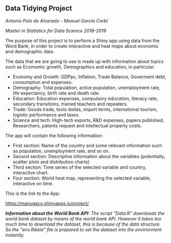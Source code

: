 ## Data Tidying Project

_Antonio Polo de Alvarado - Manuel García Corbí_

_Master in Statistics for Data Science_
_2018-2019_

The purpose of this project is to perform a Shiny app using data from the Word Bank, in order to create interactive and heat maps about economic and demographic data.

The data that we are going to use is made up with information about topics such as Ecomomic growth, Demographics and education, in particular:

 - Economy and Growth: GDPpc, Inflation, Trade Balance, Goverment debt, consumption and expenses.
 - Demography: Total population, active population, unemployment rate, life expectancy, birth rate and death rate.
 - Education: Education expenses, compulsory education, literacy rate, secondary transitions, trained teachers and repeaters.
 - Trade: Goods trade, tools duties, import terms, international tourism, logistic performance and taxes.
 - Science and tech: High-tech exports, R&D expenses, papers published, Researchers, patents request and intellectual property costs.

The app will contain the following information:

 - First section: Name of the country and some relevant information such as population, unemployment rate, and so on.
 - Second section: Descriptive information about the variables (potentially, scatter plots and distribution charts)
 - Third section: Time series of the selected variable and country, interactive chart.
 - Four section: World heat map, representing the selected variable, interactive on time.

This is the link to the App:

https://manugaco.shinyapps.io/project/


**_Information about the World Bank API:_**
_The script "Data.R" downloads the world bank dataset by means of the world bank API. However it takes too much time to download the dataset, this is  because of the data structure. So the "env.Rdata" file is prepared to set the dataset into the environment instantly._

